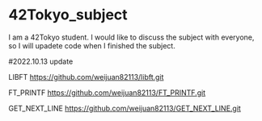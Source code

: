 # 42Tokyo_subject
I am a 42Tokyo student.
I would like to discuss the subject with everyone, so I will upadete code when I finished the subject.

#2022.10.13 update

LIBFT
https://github.com/weijuan82113/libft.git

FT_PRINTF
https://github.com/weijuan82113/FT_PRINTF.git

GET_NEXT_LINE
https://github.com/weijuan82113/GET_NEXT_LINE.git

